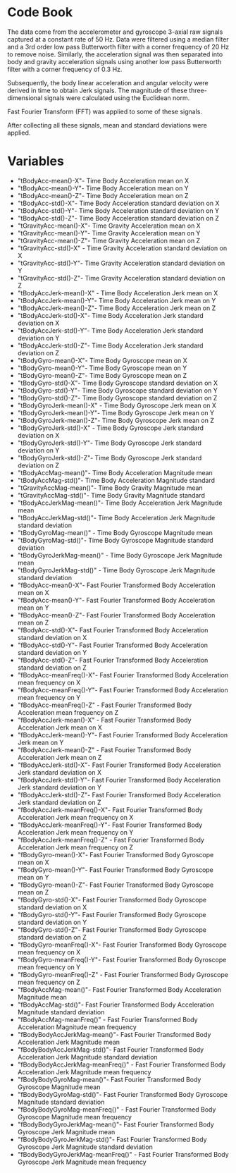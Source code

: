 Code Book
=========

The data come from the accelerometer and gyroscope 3-axial raw signals captured at a constant rate of 50 Hz. 
Data were filtered using a median filter and a 3rd order low pass Butterworth filter with a corner frequency of 20 Hz to remove noise. 
Similarly, the acceleration signal was then separated into body and gravity acceleration signals using another low pass Butterworth filter with a corner frequency of 0.3 Hz. 

Subsequently, the body linear acceleration and angular velocity were derived in time to obtain 
Jerk signals. The magnitude of these three-dimensional signals were calculated using the Euclidean norm. 

Fast Fourier Transform (FFT) was applied to some of these signals. 

After collecting all these signals, mean and standard deviations were applied.

Variables
=========


* "tBodyAcc-mean()-X"-                Time Body Acceleration mean on X
* "tBodyAcc-mean()-Y"-                Time Body Acceleration mean on Y
* "tBodyAcc-mean()-Z"-                Time Body Acceleration mean on Z
* "tBodyAcc-std()-X"-                 Time Body Acceleration standard deviation on X
* "tBodyAcc-std()-Y"-                 Time Body Acceleration standard deviation on Y
* "tBodyAcc-std()-Z"-                 Time Body Acceleration standard deviation on Z
* "tGravityAcc-mean()-X"-             Time Gravity Acceleration mean on X
* "tGravityAcc-mean()-Y"-             Time Gravity Acceleration mean on Y
* "tGravityAcc-mean()-Z"-             Time Gravity Acceleration mean on Z
* "tGravityAcc-std()-X" -             Time Gravity Acceleration  standard deviation on X
* "tGravityAcc-std()-Y"-              Time Gravity Acceleration  standard deviation on Y
* "tGravityAcc-std()-Z"-              Time Gravity Acceleration  standard deviation on Z
* "tBodyAccJerk-mean()-X"          -  Time Body Acceleration Jerk mean on X
* "tBodyAccJerk-mean()-Y"-            Time Body Acceleration Jerk mean on Y
* "tBodyAccJerk-mean()-Z"-            Time Body Acceleration Jerk mean on Z
* "tBodyAccJerk-std()-X"-             Time Body Acceleration Jerk standard deviation on X
* "tBodyAccJerk-std()-Y"-             Time Body Acceleration Jerk standard deviation on Y
* "tBodyAccJerk-std()-Z"-             Time Body Acceleration Jerk standard deviation on Z
* "tBodyGyro-mean()-X"-               Time Body Gyroscope mean on X
* "tBodyGyro-mean()-Y"-               Time Body Gyroscope mean on Y
* "tBodyGyro-mean()-Z"-               Time Body Gyroscope mean on Z
* "tBodyGyro-std()-X"-                Time Body Gyroscope standard deviation on X
* "tBodyGyro-std()-Y"-                Time Body Gyroscope standard deviation on Y
* "tBodyGyro-std()-Z"-                Time Body Gyroscope standard deviation on Z
* "tBodyGyroJerk-mean()-X"         -  Time Body Gyroscope Jerk mean on X
* "tBodyGyroJerk-mean()-Y"-           Time Body Gyroscope Jerk mean on Y
* "tBodyGyroJerk-mean()-Z"-           Time Body Gyroscope Jerk mean on Z
* "tBodyGyroJerk-std()-X"          -  Time Body Gyroscope Jerk standard deviation on X
* "tBodyGyroJerk-std()-Y"-            Time Body Gyroscope Jerk standard deviation on Y
* "tBodyGyroJerk-std()-Z"-            Time Body Gyroscope Jerk standard deviation on Z
* "tBodyAccMag-mean()"-               Time Body Acceleration Magnitude mean
* "tBodyAccMag-std()"-                Time Body Acceleration Magnitude standard
* "tGravityAccMag-mean()"-            Time Body Gravity Magnitude mean
* "tGravityAccMag-std()"-             Time Body Gravity Magnitude standard
* "tBodyAccJerkMag-mean()"-           Time Body Acceleration Jerk Magnitude mean
* "tBodyAccJerkMag-std()"-            Time Body Acceleration Jerk Magnitude standard deviation
* "tBodyGyroMag-mean()" -             Time Body Gyroscope Magnitude mean
* "tBodyGyroMag-std()"-               Time Body Gyroscope Magnitude standard deviation
* "tBodyGyroJerkMag-mean()" -         Time Body Gyroscope Jerk Magnitude mean
* "tBodyGyroJerkMag-std()" -          Time Body Gyroscope Jerk Magnitude standard deviation
* "fBodyAcc-mean()-X"-                Fast Fourier Transformed Body Acceleration mean on X
* "fBodyAcc-mean()-Y"-                Fast Fourier Transformed Body Acceleration mean on Y
* "fBodyAcc-mean()-Z"-                Fast Fourier Transformed Body Acceleration mean on Z
* "fBodyAcc-std()-X"-                 Fast Fourier Transformed Body Acceleration standard deviation on X
* "fBodyAcc-std()-Y"-                 Fast Fourier Transformed Body Acceleration standard deviation on Y
* "fBodyAcc-std()-Z"-                 Fast Fourier Transformed Body Acceleration standard deviation on Z
* "fBodyAcc-meanFreq()-X"-            Fast Fourier Transformed Body Acceleration mean frequency on X         
* "fBodyAcc-meanFreq()-Y"-            Fast Fourier Transformed Body Acceleration mean frequency on Y         
* "fBodyAcc-meanFreq()-Z"          -  Fast Fourier Transformed Body Acceleration mean frequency on Z         
* "fBodyAccJerk-mean()-X" -           Fast Fourier Transformed Body Acceleration Jerk mean on X               
* "fBodyAccJerk-mean()-Y"-            Fast Fourier Transformed Body Acceleration Jerk mean on Y               
* "fBodyAccJerk-mean()-Z"          -  Fast Fourier Transformed Body Acceleration Jerk mean on Z               
* "fBodyAccJerk-std()-X"-             Fast Fourier Transformed Body Acceleration Jerk standard deviation on X 
* "fBodyAccJerk-std()-Y"-             Fast Fourier Transformed Body Acceleration Jerk standard deviation on Y 
* "fBodyAccJerk-std()-Z"-             Fast Fourier Transformed Body Acceleration Jerk standard deviation on Z 
* "fBodyAccJerk-meanFreq()-X"-        Fast Fourier Transformed Body Acceleration Jerk mean frequency on X
* "fBodyAccJerk-meanFreq()-Y"-        Fast Fourier Transformed Body Acceleration Jerk mean frequency on Y
* "fBodyAccJerk-meanFreq()-Z"      -  Fast Fourier Transformed Body Acceleration Jerk mean frequency on Z
* "fBodyGyro-mean()-X"-               Fast Fourier Transformed Body Gyroscope mean on X               
* "fBodyGyro-mean()-Y"-               Fast Fourier Transformed Body Gyroscope mean on Y               
* "fBodyGyro-mean()-Z"-               Fast Fourier Transformed Body Gyroscope mean on Z               
* "fBodyGyro-std()-X"-                Fast Fourier Transformed Body Gyroscope standard deviation on X 
* "fBodyGyro-std()-Y"-                Fast Fourier Transformed Body Gyroscope standard deviation on Y 
* "fBodyGyro-std()-Z"-                Fast Fourier Transformed Body Gyroscope standard deviation on Z 
* "fBodyGyro-meanFreq()-X"-           Fast Fourier Transformed Body Gyroscope mean frequency on X
* "fBodyGyro-meanFreq()-Y"-           Fast Fourier Transformed Body Gyroscope mean frequency on Y
* "fBodyGyro-meanFreq()-Z"         -  Fast Fourier Transformed Body Gyroscope mean frequency on Z
* "fBodyAccMag-mean()"-               Fast Fourier Transformed Body Acceleration Magnitude mean
* "fBodyAccMag-std()"-                Fast Fourier Transformed Body Acceleration Magnitude standard deviation
* "fBodyAccMag-meanFreq()"         -  Fast Fourier Transformed Body Acceleration Magnitude mean frequency
* "fBodyBodyAccJerkMag-mean()"-       Fast Fourier Transformed Body Acceleration Jerk Magnitude mean                 
* "fBodyBodyAccJerkMag-std()"-        Fast Fourier Transformed Body Acceleration Jerk Magnitude standard deviation   
* "fBodyBodyAccJerkMag-meanFreq()" -  Fast Fourier Transformed Body Acceleration Jerk Magnitude mean frequency       
* "fBodyBodyGyroMag-mean()"-          Fast Fourier Transformed Body Gyroscope Magnitude mean              
* "fBodyBodyGyroMag-std()"-           Fast Fourier Transformed Body Gyroscope Magnitude standard deviation
* "fBodyBodyGyroMag-meanFreq()"    -  Fast Fourier Transformed Body Gyroscope Magnitude mean frequency    
* "fBodyBodyGyroJerkMag-mean()"-      Fast Fourier Transformed Body Gyroscope Jerk Magnitude mean              
* "fBodyBodyGyroJerkMag-std()"-       Fast Fourier Transformed Body Gyroscope Jerk Magnitude standard deviation
* "fBodyBodyGyroJerkMag-meanFreq()" - Fast Fourier Transformed Body Gyroscope Jerk Magnitude mean frequency    
